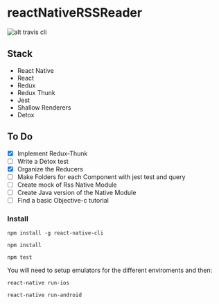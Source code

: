 # reactNativeRSSReader
![alt travis cli](https://travis-ci.org/aljones15/reactNativeRSSReader.svg?branch=master)

## Stack
- React Native
- React
- Redux
- Redux Thunk
- Jest
- Shallow Renderers
- Detox

## To Do
- [x] Implement Redux-Thunk
- [ ] Write a Detox test
- [x] Organize the Reducers
- [ ] Make Folders for each Component with jest test and query
- [ ] Create mock of Rss Native Module
- [ ] Create Java version of the Native Module
- [ ] Find a basic Objective-c tutorial

### Install
```
npm install -g react-native-cli

npm install

npm test
```
You will need to setup emulators for the different enviroments and then:
```
react-native run-ios

react-native run-android
```

